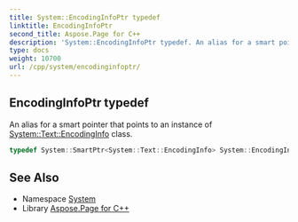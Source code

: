 ```yaml
---
title: System::EncodingInfoPtr typedef
linktitle: EncodingInfoPtr
second_title: Aspose.Page for C++
description: 'System::EncodingInfoPtr typedef. An alias for a smart pointer that points to an instance of System::Text::EncodingInfo class in C++.'
type: docs
weight: 10700
url: /cpp/system/encodinginfoptr/
---
```

## EncodingInfoPtr typedef


An alias for a smart pointer that points to an instance of [System::Text::EncodingInfo](../../system.text/encodinginfo/) class.

```cpp
typedef System::SmartPtr<System::Text::EncodingInfo> System::EncodingInfoPtr
```

## See Also

* Namespace [System](../)
* Library [Aspose.Page for C++](../../)
